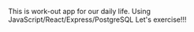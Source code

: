 This is work-out app for our daily life.
Using JavaScript/React/Express/PostgreSQL
Let's exercise!!!
